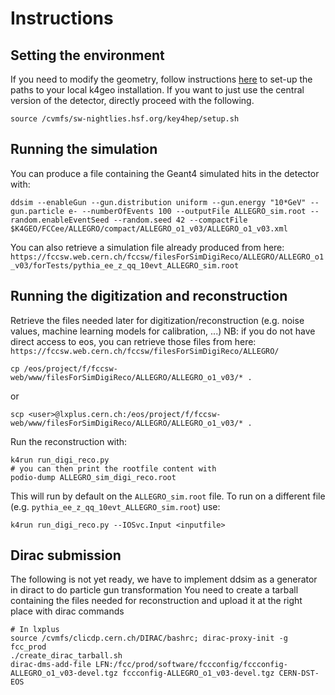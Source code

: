 # Instructions

## Setting the environment
If you need to modify the geometry, follow instructions [here](https://fcc-ee-detector-full-sim.docs.cern.ch/Key4hep/) to set-up the paths to your local k4geo installation. If you want to just use the central version of the detector, directly proceed with the following.

```
source /cvmfs/sw-nightlies.hsf.org/key4hep/setup.sh
```


## Running the simulation
You can produce a file containing the Geant4 simulated hits in the detector with:
```
ddsim --enableGun --gun.distribution uniform --gun.energy "10*GeV" --gun.particle e- --numberOfEvents 100 --outputFile ALLEGRO_sim.root --random.enableEventSeed --random.seed 42 --compactFile $K4GEO/FCCee/ALLEGRO/compact/ALLEGRO_o1_v03/ALLEGRO_o1_v03.xml 
```

You can also retrieve a simulation file already produced from here: `https://fccsw.web.cern.ch/fccsw/filesForSimDigiReco/ALLEGRO/ALLEGRO_o1_v03/forTests/pythia_ee_z_qq_10evt_ALLEGRO_sim.root`


## Running the digitization and reconstruction

Retrieve the files needed later for digitization/reconstruction (e.g. noise values, machine learning models for calibration, ...)
NB: if you do not have direct access to eos, you can retrieve those files from here: `https://fccsw.web.cern.ch/fccsw/filesForSimDigiReco/ALLEGRO/`
```
cp /eos/project/f/fccsw-web/www/filesForSimDigiReco/ALLEGRO/ALLEGRO_o1_v03/* .
```
or
```
scp <user>@lxplus.cern.ch:/eos/project/f/fccsw-web/www/filesForSimDigiReco/ALLEGRO/ALLEGRO_o1_v03/* .
```

Run the reconstruction with:
```
k4run run_digi_reco.py
# you can then print the rootfile content with
podio-dump ALLEGRO_sim_digi_reco.root  
```

This will run by default on the `ALLEGRO_sim.root` file. To run on a different file (e.g. `pythia_ee_z_qq_10evt_ALLEGRO_sim.root`) use:
```
k4run run_digi_reco.py --IOSvc.Input <inputfile>
```

## Dirac submission
The following is not yet ready, we have to implement ddsim as a generator in diract to do particle gun transformation
You need to create a tarball containing the files needed for reconstruction and upload it at the right place with dirac commands
```
# In lxplus
source /cvmfs/clicdp.cern.ch/DIRAC/bashrc; dirac-proxy-init -g fcc_prod
./create_dirac_tarball.sh
dirac-dms-add-file LFN:/fcc/prod/software/fccconfig/fccconfig-ALLEGRO_o1_v03-devel.tgz fccconfig-ALLEGRO_o1_v03-devel.tgz CERN-DST-EOS
```
